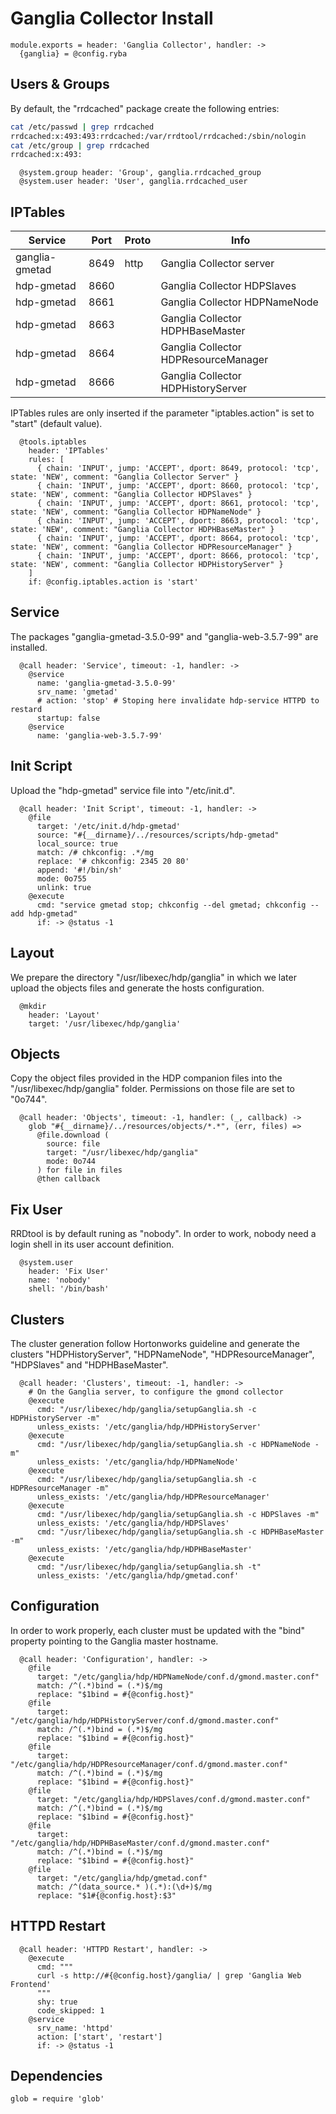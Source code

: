 
# Ganglia Collector Install

    module.exports = header: 'Ganglia Collector', handler: ->
      {ganglia} = @config.ryba

## Users & Groups

By default, the "rrdcached" package create the following entries:

```bash
cat /etc/passwd | grep rrdcached
rrdcached:x:493:493:rrdcached:/var/rrdtool/rrdcached:/sbin/nologin
cat /etc/group | grep rrdcached
rrdcached:x:493:
```

      @system.group header: 'Group', ganglia.rrdcached_group
      @system.user header: 'User', ganglia.rrdcached_user

## IPTables

| Service        | Port | Proto | Info                                 |
|----------------|------|-------|--------------------------------------|
| ganglia-gmetad | 8649 | http  | Ganglia Collector server             |
| hdp-gmetad     | 8660 |       | Ganglia Collector HDPSlaves          |
| hdp-gmetad     | 8661 |       | Ganglia Collector HDPNameNode        |
| hdp-gmetad     | 8663 |       | Ganglia Collector HDPHBaseMaster     |
| hdp-gmetad     | 8664 |       | Ganglia Collector HDPResourceManager |
| hdp-gmetad     | 8666 |       | Ganglia Collector HDPHistoryServer   |

IPTables rules are only inserted if the parameter "iptables.action" is set to
"start" (default value).

      @tools.iptables
        header: 'IPTables'
        rules: [
          { chain: 'INPUT', jump: 'ACCEPT', dport: 8649, protocol: 'tcp', state: 'NEW', comment: "Ganglia Collector Server" }
          { chain: 'INPUT', jump: 'ACCEPT', dport: 8660, protocol: 'tcp', state: 'NEW', comment: "Ganglia Collector HDPSlaves" }
          { chain: 'INPUT', jump: 'ACCEPT', dport: 8661, protocol: 'tcp', state: 'NEW', comment: "Ganglia Collector HDPNameNode" }
          { chain: 'INPUT', jump: 'ACCEPT', dport: 8663, protocol: 'tcp', state: 'NEW', comment: "Ganglia Collector HDPHBaseMaster" }
          { chain: 'INPUT', jump: 'ACCEPT', dport: 8664, protocol: 'tcp', state: 'NEW', comment: "Ganglia Collector HDPResourceManager" }
          { chain: 'INPUT', jump: 'ACCEPT', dport: 8666, protocol: 'tcp', state: 'NEW', comment: "Ganglia Collector HDPHistoryServer" }
        ]
        if: @config.iptables.action is 'start'

## Service

The packages "ganglia-gmetad-3.5.0-99" and "ganglia-web-3.5.7-99" are installed.

      @call header: 'Service', timeout: -1, handler: ->
        @service
          name: 'ganglia-gmetad-3.5.0-99'
          srv_name: 'gmetad'
          # action: 'stop' # Stoping here invalidate hdp-service HTTPD to restard
          startup: false
        @service
          name: 'ganglia-web-3.5.7-99'

## Init Script

Upload the "hdp-gmetad" service file into "/etc/init.d".

      @call header: 'Init Script', timeout: -1, handler: ->
        @file
          target: '/etc/init.d/hdp-gmetad'
          source: "#{__dirname}/../resources/scripts/hdp-gmetad"
          local_source: true
          match: /# chkconfig: .*/mg
          replace: '# chkconfig: 2345 20 80'
          append: '#!/bin/sh'
          mode: 0o755
          unlink: true
        @execute
          cmd: "service gmetad stop; chkconfig --del gmetad; chkconfig --add hdp-gmetad"
          if: -> @status -1

## Layout

We prepare the directory "/usr/libexec/hdp/ganglia" in which we later upload
the objects files and generate the hosts configuration.

      @mkdir
        header: 'Layout'
        target: '/usr/libexec/hdp/ganglia'

## Objects

Copy the object files provided in the HDP companion files into the
"/usr/libexec/hdp/ganglia" folder. Permissions on those file are set to "0o744".

      @call header: 'Objects', timeout: -1, handler: (_, callback) ->
        glob "#{__dirname}/../resources/objects/*.*", (err, files) =>
          @file.download (
            source: file
            target: "/usr/libexec/hdp/ganglia"
            mode: 0o744
          ) for file in files
          @then callback

## Fix User

RRDtool is by default runing as "nobody". In order to work, nobody need a login shell
in its user account definition.

      @system.user
        header: 'Fix User'
        name: 'nobody'
        shell: '/bin/bash'

## Clusters

The cluster generation follow Hortonworks guideline and generate the clusters
"HDPHistoryServer", "HDPNameNode", "HDPResourceManager", "HDPSlaves" and "HDPHBaseMaster".

      @call header: 'Clusters', timeout: -1, handler: ->
        # On the Ganglia server, to configure the gmond collector
        @execute
          cmd: "/usr/libexec/hdp/ganglia/setupGanglia.sh -c HDPHistoryServer -m"
          unless_exists: '/etc/ganglia/hdp/HDPHistoryServer'
        @execute
          cmd: "/usr/libexec/hdp/ganglia/setupGanglia.sh -c HDPNameNode -m"
          unless_exists: '/etc/ganglia/hdp/HDPNameNode'
        @execute
          cmd: "/usr/libexec/hdp/ganglia/setupGanglia.sh -c HDPResourceManager -m"
          unless_exists: '/etc/ganglia/hdp/HDPResourceManager'
        @execute
          cmd: "/usr/libexec/hdp/ganglia/setupGanglia.sh -c HDPSlaves -m"
          unless_exists: '/etc/ganglia/hdp/HDPSlaves'
          cmd: "/usr/libexec/hdp/ganglia/setupGanglia.sh -c HDPHBaseMaster -m"
          unless_exists: '/etc/ganglia/hdp/HDPHBaseMaster'
        @execute
          cmd: "/usr/libexec/hdp/ganglia/setupGanglia.sh -t"
          unless_exists: '/etc/ganglia/hdp/gmetad.conf'

## Configuration

In order to work properly, each cluster must be updated with the "bind" property
pointing to the Ganglia master hostname.

      @call header: 'Configuration', handler: ->
        @file
          target: "/etc/ganglia/hdp/HDPNameNode/conf.d/gmond.master.conf"
          match: /^(.*)bind = (.*)$/mg
          replace: "$1bind = #{@config.host}"
        @file
          target: "/etc/ganglia/hdp/HDPHistoryServer/conf.d/gmond.master.conf"
          match: /^(.*)bind = (.*)$/mg
          replace: "$1bind = #{@config.host}"
        @file
          target: "/etc/ganglia/hdp/HDPResourceManager/conf.d/gmond.master.conf"
          match: /^(.*)bind = (.*)$/mg
          replace: "$1bind = #{@config.host}"
        @file
          target: "/etc/ganglia/hdp/HDPSlaves/conf.d/gmond.master.conf"
          match: /^(.*)bind = (.*)$/mg
          replace: "$1bind = #{@config.host}"
        @file
          target: "/etc/ganglia/hdp/HDPHBaseMaster/conf.d/gmond.master.conf"
          match: /^(.*)bind = (.*)$/mg
          replace: "$1bind = #{@config.host}"
        @file
          target: "/etc/ganglia/hdp/gmetad.conf"
          match: /^(data_source.* )(.*):(\d+)$/mg
          replace: "$1#{@config.host}:$3"

## HTTPD Restart

      @call header: 'HTTPD Restart', handler: ->
        @execute
          cmd: """
          curl -s http://#{@config.host}/ganglia/ | grep 'Ganglia Web Frontend'
          """
          shy: true
          code_skipped: 1
        @service
          srv_name: 'httpd'
          action: ['start', 'restart']
          if: -> @status -1

## Dependencies

    glob = require 'glob'
